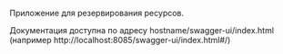 Приложение для резервирования ресурсов.

Документация доступна по адресу hostname/swagger-ui/index.html \
(например http://localhost:8085/swagger-ui/index.html#/)